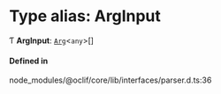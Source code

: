 # Type alias: ArgInput

Ƭ **ArgInput**: [`Arg`](../interfaces/Arg.md)<`any`\>[]

#### Defined in

node_modules/@oclif/core/lib/interfaces/parser.d.ts:36

